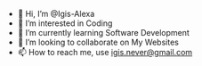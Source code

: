 - 👋 Hi, I’m @Igis-Alexa
- 👀 I’m interested in Coding
- 🌱 I’m currently learning Software Development
- 💞️ I’m looking to collaborate on My Websites
- 📫 How to reach me, use igis.never@gmail.com

<!---
Igis-Alexa/Igis-Alexa is a ✨ special ✨ repository because its `README.md` (this file) appears on your GitHub profile.
You can click the Preview link to take a look at your changes.
--->
